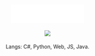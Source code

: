 <div align="center"><img src="main.svg" width="200" height="50"></div>
<br>
<div align="center"><img src="https://github-readme-stats.vercel.app/api?username=AcaiBerii"></div>
<br>
<div align="center">Langs: C#, Python, Web, JS, Java.</div>
